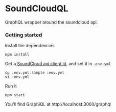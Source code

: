 # SoundCloudQL

GraphQL wrapper around the soundcloud api.

### Getting started

Install the dependencies

    npm install

Get a [SoundCloud api client id](http://soundcloud.com/you/apps), and set it in `.env.yml`

    cp .env.yml.sample .env.yml
    vi .env.yml

Run it

    npm start

You'll find GraphiQL at http://localhost:3000/graphql
